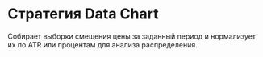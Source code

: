 # Стратегия Data Chart

Собирает выборки смещения цены за заданный период и нормализует их по ATR или процентам для анализа распределения.
